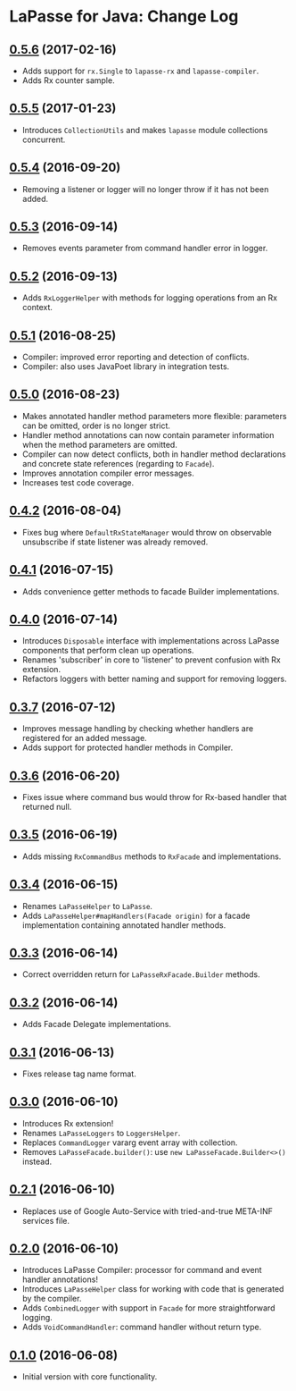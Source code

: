 # LaPasse for Java: Change Log

## [0.5.6](../../tree/0.5.6) (2017-02-16)

- Adds support for `rx.Single` to `lapasse-rx` and `lapasse-compiler`.
- Adds Rx counter sample.

## [0.5.5](../../tree/0.5.5) (2017-01-23)

- Introduces `CollectionUtils` and makes `lapasse` module collections concurrent.

## [0.5.4](../../tree/0.5.4) (2016-09-20)

- Removing a listener or logger will no longer throw if it has not been added.

## [0.5.3](../../tree/0.5.3) (2016-09-14)

- Removes events parameter from command handler error in logger.

## [0.5.2](../../tree/0.5.2) (2016-09-13)

- Adds `RxLoggerHelper` with methods for logging operations from an Rx context.

## [0.5.1](../../tree/0.5.1) (2016-08-25)

- Compiler: improved error reporting and detection of conflicts.
- Compiler: also uses JavaPoet library in integration tests.

## [0.5.0](../../tree/0.5.0) (2016-08-23)

- Makes annotated handler method parameters more flexible: parameters can be omitted, order is no
longer strict.
- Handler method annotations can now contain parameter information when the method parameters are
omitted.
- Compiler can now detect conflicts, both in handler method declarations and concrete state
references (regarding to `Facade`).
- Improves annotation compiler error messages.
- Increases test code coverage.

## [0.4.2](../../tree/0.4.2) (2016-08-04)

- Fixes bug where `DefaultRxStateManager` would throw on observable unsubscribe if state listener
was already removed.

## [0.4.1](../../tree/0.4.1) (2016-07-15)

- Adds convenience getter methods to facade Builder implementations.

## [0.4.0](../../tree/0.4.0) (2016-07-14)

- Introduces `Disposable` interface with implementations across LaPasse components that perform
clean up operations.
- Renames 'subscriber' in core to 'listener' to prevent confusion with Rx extension.
- Refactors loggers with better naming and support for removing loggers.

## [0.3.7](../../tree/0.3.7) (2016-07-12)

- Improves message handling by checking whether handlers are registered for an added message.
- Adds support for protected handler methods in Compiler.

## [0.3.6](../../tree/0.3.6) (2016-06-20)

- Fixes issue where command bus would throw for Rx-based handler that returned null.

## [0.3.5](../../tree/0.3.5) (2016-06-19)

- Adds missing `RxCommandBus` methods to `RxFacade` and implementations.

## [0.3.4](../../tree/0.3.4) (2016-06-15)

- Renames `LaPasseHelper` to `LaPasse`.
- Adds `LaPasseHelper#mapHandlers(Facade origin)` for a facade implementation containing annotated
handler methods.

## [0.3.3](../../tree/0.3.3) (2016-06-14)

- Correct overridden return for `LaPasseRxFacade.Builder` methods.

## [0.3.2](../../tree/0.3.2) (2016-06-14)

- Adds Facade Delegate implementations.

## [0.3.1](../../tree/0.3.1) (2016-06-13)

- Fixes release tag name format.

## [0.3.0](../../tree/lapasse-parent-0.3.0) (2016-06-10)

- Introduces Rx extension!
- Renames `LaPasseLoggers` to `LoggersHelper`.
- Replaces `CommandLogger` vararg event array with collection.
- Removes `LaPasseFacade.builder()`: use `new LaPasseFacade.Builder<>()` instead.

## [0.2.1](../../tree/lapasse-parent-0.2.1) (2016-06-10)

- Replaces use of Google Auto-Service with tried-and-true META-INF services file.

## [0.2.0](../../tree/lapasse-parent-0.2.0) (2016-06-10)

- Introduces LaPasse Compiler: processor for command and event handler annotations!
- Introduces `LaPasseHelper` class for working with code that is generated by the compiler.
- Adds `CombinedLogger` with support in `Facade` for more straightforward logging.
- Adds `VoidCommandHandler`: command handler without return type.

## [0.1.0](../../tree/lapasse-parent-0.1.0) (2016-06-08)

- Initial version with core functionality.
